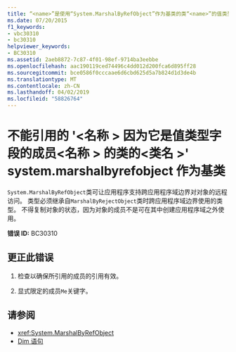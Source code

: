 ```yaml
---
title: “<name>”是使用“System.MarshalByRefObject”作为基类的类“<name>”的值类型字段“<classname>”的成员，无法引用
ms.date: 07/20/2015
f1_keywords:
- vbc30310
- bc30310
helpviewer_keywords:
- BC30310
ms.assetid: 2aeb8872-7c87-4f01-98ef-9714ba3eebbe
ms.openlocfilehash: aac190119ced74496c4dd012d200fca6d895ff28
ms.sourcegitcommit: bce0586f0cccaae6d6cbd625d5a7b824d1d3de4b
ms.translationtype: MT
ms.contentlocale: zh-CN
ms.lasthandoff: 04/02/2019
ms.locfileid: "58826764"
---
```

# <a name="cannot-refer-to-name-because-it-is-a-member-of-the-value-typed-field-name-of-class-classname-which-has-systemmarshalbyrefobject-as-a-base-class"></a>不能引用的 '\<名称 > 因为它是值类型字段的成员\<名称 > 的类的\<类名 >' system.marshalbyrefobject 作为基类
`System.MarshalByRefObject`类可让应用程序支持跨应用程序域边界对对象的远程访问。 类型必须继承自`MarshalByRejectObject`类时跨应用程序域边界使用的类型。 不得复制对象的状态，因为对象的成员不是可在其中创建应用程序域之外使用。  
  
 **错误 ID:** BC30310  
  
## <a name="to-correct-this-error"></a>更正此错误  
  
1.  检查以确保所引用的成员的引用有效。  
  
2.  显式限定的成员`Me`关键字。  
  
## <a name="see-also"></a>请参阅

- <xref:System.MarshalByRefObject>
- [Dim 语句](../../../visual-basic/language-reference/statements/dim-statement.md)
